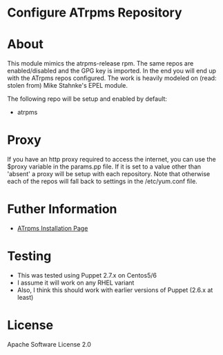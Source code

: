 # Configure ATrpms Repository

# About
This module mimics the atrpms-release rpm. The same repos are
enabled/disabled and the GPG key is imported.  In the end you will end up with
the ATrpms repos configured.  The work is heavily modeled on (read: stolen from) Mike Stahnke's EPEL module.

The following repo will be setup and enabled by default:

  * atrpms

# Proxy
If you have an http proxy required to access the internet, you can use the
$proxy variable in the params.pp file. If it is set to a value other than
'absent' a proxy will be setup with each repository.  Note that otherwise each
of the repos will fall back to settings in the /etc/yum.conf file.

# Futher Information

* [ATrpms Installation Page](http://atrpms.net/documentation/install/)

# Testing

* This was tested using Puppet 2.7.x on Centos5/6
* I assume it will work on any RHEL variant
* Also, I think this should work with earlier versions of Puppet (2.6.x at least)

# License
Apache Software License 2.0
